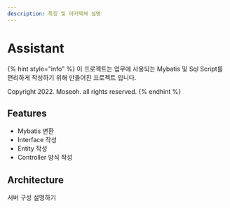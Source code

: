 ```yaml
---
description: 특징 및 아키텍쳐 설명
---
```


# Assistant

{% hint style="info" %}
이 프로젝트는 업무에 사용되는 Mybatis 및 Sql Script를 편리하게 작성하기 위해 만들어진 프로젝트 입니다.

Copyright 2022. Moseoh. all rights reserved.
{% endhint %}

## Features

* Mybatis 변환
* Interface 작성
* Entity 작성
* Controller 양식 작성

## Architecture

서버 구성 설명하기
